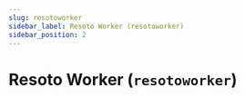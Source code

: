 ```yaml
---
slug: resotoworker
sidebar_label: Resoto Worker (resotoworker)
sidebar_position: 2
---
```


# Resoto Worker (`resotoworker`)
